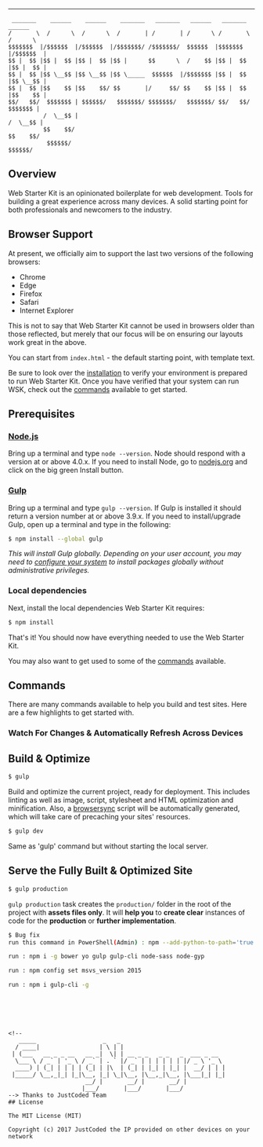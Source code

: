 

 ____________


```
 _______    ______    ______    _______   _______   ______   _______    ______
/       \  /      \  /      \  /       | /       | /      \ /       \  /      \
$$$$$$$  |/$$$$$$  |/$$$$$$  |/$$$$$$$/ /$$$$$$$/  $$$$$$  |$$$$$$$  |/$$$$$$  |
$$ |  $$ |$$ |  $$ |$$ |  $$ |$$ |      $$      \  /    $$ |$$ |  $$ |$$ |  $$ |
$$ |  $$ |$$ \__$$ |$$ \__$$ |$$ \_____  $$$$$$  |/$$$$$$$ |$$ |  $$ |$$ \__$$ |
$$ |  $$ |$$    $$ |$$    $$/ $$       |/     $$/ $$    $$ |$$ |  $$ |$$    $$ |
$$/   $$/  $$$$$$$ | $$$$$$/   $$$$$$$/ $$$$$$$/   $$$$$$$/ $$/   $$/  $$$$$$$ |
          /  \__$$ |                                                  /  \__$$ |
          $$    $$/                                                   $$    $$/
           $$$$$$/                                                     $$$$$$/
```

## Overview

Web Starter Kit is an opinionated boilerplate for web development. Tools for building a great experience across many devices. A solid starting point for both professionals and newcomers to the industry.




## Browser Support

At present, we officially aim to support the last two versions of the following browsers:

* Chrome
* Edge
* Firefox
* Safari
* Internet Explorer

This is not to say that Web Starter Kit cannot be used in browsers older than those reflected, but merely that our focus will be on ensuring our layouts work great in the above.




You can start from `index.html` - the default starting point, with template text.

Be sure to look over the [installation](#install) to verify your environment is prepared to run Web Starter Kit.
Once you have verified that your system can run WSK, check out the [commands](#commands) available to get started.








## Prerequisites

### [Node.js](https://nodejs.org)

Bring up a terminal and type `node --version`.
Node should respond with a version at or above 4.0.x.
If you need to install Node, go to [nodejs.org](https://nodejs.org) and click on the big green Install button.

### [Gulp](http://gulpjs.com)

Bring up a terminal and type `gulp --version`.
If Gulp is installed it should return a version number at or above 3.9.x.
If you need to install/upgrade Gulp, open up a terminal and type in the following:

```sh
$ npm install --global gulp
```

*This will install Gulp globally. Depending on your user account, you may need to [configure your system](https://github.com/sindresorhus/guides/blob/master/npm-global-without-sudo.md) to install packages globally without administrative privileges.*


### Local dependencies

Next, install the local dependencies Web Starter Kit requires:

```sh
$ npm install
```

That's it! You should now have everything needed to use the Web Starter Kit.


You may also want to get used to some of the [commands](#commands) available.



## Commands

There are many commands available to help you build and test sites. Here are a few highlights to get started with.

### Watch For Changes & Automatically Refresh Across Devices

## Build & Optimize

```sh
$ gulp
```

Build and optimize the current project, ready for deployment.
This includes linting as well as image, script, stylesheet and HTML optimization and minification.
Also, a [browsersync](https://browsersync.io/)
script will be automatically generated, which will take care of precaching your sites' resources.


```sh
$ gulp dev
```

Same as 'gulp' command but without starting the local server.


## Serve the Fully Built & Optimized Site

```sh
$ gulp production
```

`gulp production` task creates the `production/` folder in the root of the project with **assets files only**. It will **help you** to **create clear** instances of code for the **production** or **further implementation**.

```sh
$ Bug fix
run this command in PowerShell(Admin) : npm --add-python-to-path='true' --debug install --global windows-build-tools

run : npm i -g bower yo gulp gulp-cli node-sass node-gyp

run : npm config set msvs_version 2015

run : npm i gulp-cli -g
```


```





<!--
   _____                   _   _
  / ____|                 | \ | |
 | (___   __ _ _ __   __ _|  \| | __ _ _   _ _   _  ___ _ __
  \___ \ / _` | '_ \ / _` | . ` |/ _` | | | | | | |/ _ \ '_ \
  ____) | (_| | | | | (_| | |\  | (_| | |_| | |_| |  __/ | | |
 |_____/ \__,_|_| |_|\__, |_| \_|\__, |\__,_|\__, |\___|_| |_|
                      __/ |       __/ |       __/ |
                     |___/       |___/       |___/
--> Thanks to JustCoded Team
## License

The MIT License (MIT)

Copyright (c) 2017 JustCoded the IP provided on other devices on your network


